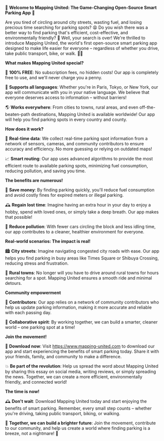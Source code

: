 🚀 **Welcome to Mapping United: The Game-Changing Open-Source Smart Parking App** 🚀

Are you tired of circling around city streets, wasting fuel, and losing precious time searching for parking spots? 😩 Do you wish there was a better way to find parking that's efficient, cost-effective, and environmentally friendly? 🌟 Well, your search is over! We're thrilled to introduce Mapping United, the world's first open-source smart parking app designed to make life easier for everyone – regardless of whether you drive, take public transport, bike, or walk. 🚶‍♂️

**What makes Mapping United special?**

🎉 **100% FREE**: No subscription fees, no hidden costs! Our app is completely free to use, and we'll never charge you a penny.

💬 **Supports all languages**: Whether you're in Paris, Tokyo, or New York, our app will communicate with you in your native language. We believe that everyone deserves access to information – without barriers!

🌎 **Works everywhere**: From cities to towns, rural areas, and even off-the-beaten-path destinations, Mapping United is available worldwide! Our app will help you find parking spots in every country and county.

**How does it work?**

📍 **Real-time data**: We collect real-time parking spot information from a network of sensors, cameras, and community contributors to ensure accuracy and efficiency. No more guessing or relying on outdated maps!

📈 **Smart routing**: Our app uses advanced algorithms to provide the most efficient route to available parking spots, minimizing fuel consumption, reducing pollution, and saving you time.

**The benefits are numerous!**

💸 **Save money**: By finding parking quickly, you'll reduce fuel consumption and avoid costly fines for expired meters or illegal parking.

🕰️ **Regain lost time**: Imagine having an extra hour in your day to enjoy a hobby, spend with loved ones, or simply take a deep breath. Our app makes that possible!

🌿 **Reduce pollution**: With fewer cars circling the block and less idling time, our app contributes to a cleaner, healthier environment for everyone.

**Real-world scenarios: The impact is real!**

🏙️ **City streets**: Imagine navigating congested city roads with ease. Our app helps you find parking in busy areas like Times Square or Shibuya Crossing, reducing stress and frustration.

🚗 **Rural towns**: No longer will you have to drive around rural towns for hours searching for a spot. Mapping United ensures a smooth ride and minimal detours.

**Community empowerment**

💪 **Contributors**: Our app relies on a network of community contributors who help us update parking information, making it more accurate and reliable with each passing day.

🌟 **Collaborative spirit**: By working together, we can build a smarter, cleaner world – one parking spot at a time!

**Join the movement!**

📲 **Download now**: Visit https://www.mapping-united.com to download our app and start experiencing the benefits of smart parking today. Share it with your friends, family, and community to make a difference.

💥 **Be part of the revolution**: Help us spread the word about Mapping United by sharing this essay on social media, writing reviews, or simply spreading the news. Together, we can create a more efficient, environmentally friendly, and connected world!

**The time is now!**

🕰️ **Don't wait**: Download Mapping United today and start enjoying the benefits of smart parking. Remember, every small step counts – whether you're driving, taking public transport, biking, or walking.

🌟 **Together, we can build a brighter future**: Join the movement, contribute to our community, and help us create a world where finding parking is a breeze, not a nightmare! 🚀